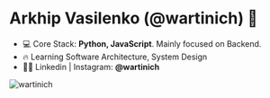 <h1 align="left">Arkhip Vasilenko (@wartinich) 👋</h1>

- 💻 Core Stack: **Python, JavaScript**. Mainly focused on Backend.
- 🔥 Learning Software Architecture, System Design
- 👨‍💻 Linkedin | Instagram: **@wartinich**

<p>&nbsp;<img align="left" src="https://github-readme-stats.vercel.app/api?username=wartinich&count_private=true" alt="wartinich" /></p>


